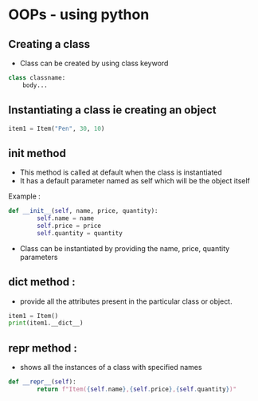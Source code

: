 # OOPs - using python

## Creating a class
- Class can be created by using class keyword
```py
class classname:
    body...
```

## Instantiating a class ie creating an object
```py
item1 = Item("Pen", 30, 10)
```

## init method
- This method is called at default when the class is instantiated
- It has a default parameter named as self which will be the object itself

Example :
```py
def __init__(self, name, price, quantity):
        self.name = name
        self.price = price
        self.quantity = quantity
```

- Class can be instantiated by providing the name, price, quantity parameters

## __dict__ method : 
- provide all the attributes present in the particular class or object.
```py
item1 = Item()
print(item1.__dict__)
```

## __repr__ method : 
- shows all the instances of a class with specified names
  
```py
def __repr__(self):
        return f"Item({self.name},{self.price},{self.quantity})"
```